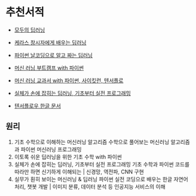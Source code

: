 # 추천서적

- [모두의 딥러닝](http://www.kyobobook.co.kr/product/detailViewKor.laf?ejkGb=KOR&mallGb=KOR&barcode=9791160503715&orderClick=LAH&Kc=)
- [케라스 창시자에게 배우는 딥러닝](http://www.kyobobook.co.kr/product/detailViewKor.laf?ejkGb=KOR&mallGb=KOR&barcode=9791160505979&orderClick=LEA&Kc=)
- [파이썬 날코딩으로 알고 짜는 딥러닝](http://www.kyobobook.co.kr/product/detailViewKor.laf?ejkGb=KOR&mallGb=KOR&barcode=9791162242001&orderClick=LAH&Kc=)
- [머신 러닝 부트캠프 with 파이썬](http://www.kyobobook.co.kr/product/detailViewKor.laf?ejkGb=KOR&mallGb=KOR&barcode=9791160504842&orderClick=LAH&Kc=)
- [머신 러닝 교과서 with 파이썬, 사이킷런, 텐서플로](http://www.kyobobook.co.kr/product/detailViewKor.laf?ejkGb=KOR&mallGb=KOR&barcode=9791160507966&orderClick=LAH&Kc=)

- [실체가 손에 잡히는 딥러닝, 기초부터 실전 프로그래밍](http://www.kyobobook.co.kr/product/detailViewKor.laf?ejkGb=KOR&mallGb=KOR&barcode=9791189909024&orderClick=LEA&Kc=)

- [텐서플로우 한글 문서](https://tensorflowkorea.gitbooks.io/tensorflow-kr/content/g3doc/how_tos/using_gpu/)

## 원리

1. 기초 수학으로 이해하는 머신러닝 알고리즘 수학으로 풀어보는 머신러닝 알고리즘과 파이썬 머신러닝 프로그래밍
2. 이토록 쉬운 딥러닝을 위한 기초 수학 with 파이썬
3. 실체가 손에 잡히는 딥러닝, 기초부터 실전 프로그래밍 기초 수학과 파이썬 코드를 따라만 하면 신기하게 이해되는 | 신경망, 역전파, CNN 구현
4. 실무가 훤히 보이는 머신러닝 & 딥러닝 파이썬 실전 코딩으로 배우는 한글 자연어 처리, 챗봇 개발 | 이미지 분류, 데이터 분석 등 인공지능 서비스의 이해
